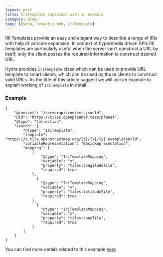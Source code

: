 ```yaml
---
layout: post
title: IriTemplate explained with an example
category: Blog
tags: [Hydra, Semantic Web, IriTemplate]
---
```

IRI Templates provide an easy and elegant way to describe a range of IRIs with help of variable expansion.
In context of hypermedia driven APIs IRI templates are particularly useful when the server can't construct a URL by itself; only the
client posses the required information to construct desired URL.

Hydra provides `IriTemplate` class which can be used to provide URL template to smart clients, which can be used by those clients 
to construct valid URLs. As the title of this article suggest we will use an example to explain working of `IriTemplate` in detail.

### Example
```
{
    "@context": "/serverapi/context.jsonld",
    "@id": "https://tiles.openplanner.team/planet",
    "@type": "Collection",
    "search": {
        "@type": "IriTemplate",
        "template": "https://c.tile.openstreetmap.org/{z}/{x}/{y}.examplejsonld",
        "variableRepresentation": "BasicRepresentation",
        "mapping": [
            {
                "@type": "IriTemplateMapping",
                "variable": "x",
                "property": "tiles:longitudeTile",
                "required": true
            },
              {
                "@type": "IriTemplateMapping",
                "variable": "y",
                "property": "tiles:latitudeTile",
                "required": true
            },
              {
                "@type": "IriTemplateMapping",
                "variable": "z",
                "property": "tiles:zoomTile",
                "required": true
            }
        ]
    }
}
``` 
You can find more details related to this example [here](https://github.com/HydraCG/Specifications/issues/171)
